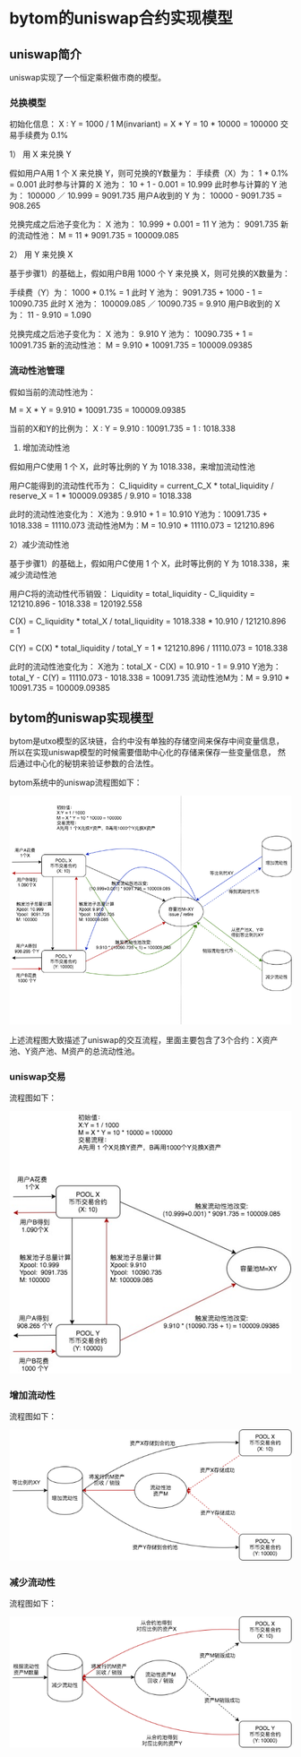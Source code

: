 # bytom的uniswap合约实现模型

## uniswap简介

uniswap实现了一个恒定乘积做市商的模型。

### 兑换模型

初始化信息：
X : Y = 1000 / 1
M(invariant) = X * Y = 10 * 10000 = 100000
交易手续费为 0.1%

1） 用 X 来兑换 Y

假如用户A用 1 个 X 来兑换 Y，则可兑换的Y数量为：
手续费（X）为： 1 * 0.1% = 0.001
此时参与计算的 X 池为： 10 + 1 - 0.001 = 10.999
此时参与计算的 Y 池为： 100000 ／ 10.999 = 9091.735
用户A收到的 Y 为： 10000 - 9091.735 = 908.265


兑换完成之后池子变化为：
X 池为： 10.999 + 0.001 = 11
Y 池为： 9091.735
新的流动性池： M = 11 * 9091.735 = 100009.085



2） 用 Y 来兑换 X

基于步骤1）的基础上，假如用户B用 1000 个 Y 来兑换 X，则可兑换的X数量为：

手续费（Y）为： 1000 * 0.1% = 1
此时 Y 池为： 9091.735 + 1000 - 1 = 10090.735
此时 X 池为： 100009.085 ／ 10090.735 = 9.910
用户B收到的 X 为： 11 - 9.910 = 1.090


兑换完成之后池子变化为：
X 池为： 9.910
Y 池为： 10090.735 + 1 = 10091.735
新的流动性池： M = 9.910 * 10091.735 = 100009.09385


### 流动性池管理

假如当前的流动性池为：

M = X * Y 
  = 9.910 * 10091.735 
  = 100009.09385

当前的X和Y的比例为：
X : Y = 9.910 : 10091.735
      = 1 : 1018.338

1) 增加流动性池

假如用户C使用 1 个 X，此时等比例的 Y 为 1018.338，来增加流动性池

用户C能得到的流动性代币为：
C_liquidity = current_C_X * total_liquidity / reserve_X
            = 1 * 100009.09385 / 9.910
            = 1018.338


此时的流动性池变化为：
X池为：9.910 + 1 = 10.910
Y池为：10091.735 + 1018.338 = 11110.073
流动性池M为：M = 10.910 * 11110.073 = 121210.896


2）减少流动性池

基于步骤1）的基础上，假如用户C使用 1 个 X，此时等比例的 Y 为 1018.338，来减少流动性池

用户C将的流动性代币销毁：
Liquidity = total_liquidity - C_liquidity
          = 121210.896 - 1018.338
          = 120192.558

C(X) = C_liquidity * total_X / total_liquidity 
     = 1018.338 * 10.910 / 121210.896
     = 1


C(Y) = C(X) * total_liquidity / total_Y 
     = 1 * 121210.896 / 11110.073
     = 1018.338

此时的流动性池变化为：
X池为：total_X - C(X) = 10.910 - 1 = 9.910
Y池为：total_Y - C(Y) = 11110.073 - 1018.338 = 10091.735
流动性池M为：M = 9.910 * 10091.735 = 100009.09385


## bytom的uniswap实现模型

bytom是utxo模型的区块链，合约中没有单独的存储空间来保存中间变量信息，所以在实现uniswap模型的时候需要借助中心化的存储来保存一些变量信息，
然后通过中心化的秘钥来验证参数的合法性。

bytom系统中的uniswap流程图如下：
  
  ![image](images/uniswap_flow.png)


上述流程图大致描述了uniswap的交互流程，里面主要包含了3个合约：X资产池、Y资产池、M资产的总流动性池。


### uniswap交易

流程图如下：
  
  ![image](images/uniswap_trade.jpg)


### 增加流动性

流程图如下：
  
  ![image](images/invest_liquidity.png)


### 减少流动性

流程图如下：
  
  ![image](images/divest_liquidity.png)